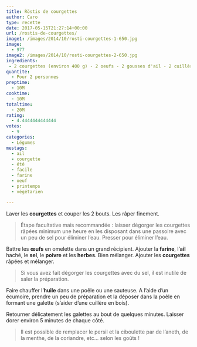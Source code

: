 ```yaml
---
title: Röstis de courgettes
author: Caro
type: recette
date: 2017-05-15T21:27:14+00:00
url: /rostis-de-courgettes/
image1: /images/2014/10/rosti-courgettes-1-650.jpg
image:
  - 977
image2: /images/2014/10/rosti-courgettes-2-650.jpg
ingredients:
 - 2 courgettes (environ 400 g) - 2 oeufs - 2 gousses d'ail - 2 cuillères à soupe de farine - 1 cuillère à soupe de persil haché - 1 cuillère à soupe de ciboulette hachée - sel, poivre, huile
quantite:
  - Pour 2 personnes
preptime:
  - 10M
cooktime:
  - 10M
totaltime:
  - 20M
rating:
  - 4.4444444444444
votes:
  - 9
categories:
  - Légumes
mestags:
  - ail
  - courgette
  - été
  - facile
  - farine
  - oeuf
  - printemps
  - végétarien

---
```

Laver les **courgettes** et couper les 2 bouts. Les râper finement.

> Étape facultative mais recommandée : laisser dégorger les courgettes râpées minimum une heure en les disposant dans une passoire avec un peu de sel pour éliminer l&rsquo;eau. Presser pour éliminer l&rsquo;eau.

Battre les **œufs** en omelette dans un grand récipient. Ajouter la **farine**, l&rsquo;**ail** haché, le **sel**, le **poivre** et les **herbes**. Bien mélanger. Ajouter les **courgettes** râpées et mélanger.

> Si vous avez fait dégorger les courgettes avec du sel, il est inutile de saler la préparation.

Faire chauffer l&rsquo;**huile** dans une poêle ou une sauteuse. A l&rsquo;aide d&rsquo;un écumoire, prendre un peu de préparation et la déposer dans la poêle en formant une galette (s&rsquo;aider d&rsquo;une cuillère en bois).

Retourner délicatement les galettes au bout de quelques minutes. Laisser dorer environ 5 minutes de chaque côté.

> Il est possible de remplacer le persil et la ciboulette par de l&rsquo;aneth, de la menthe, de la coriandre, etc&#8230; selon les goûts !